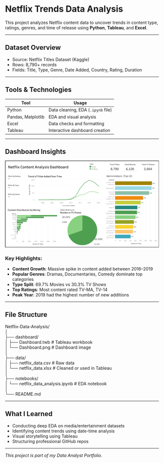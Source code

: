# Netflix Trends Data Analysis

This project analyzes Netflix content data to uncover trends in content type, ratings, genres, and time of release using **Python**, **Tableau**, and **Excel**.

---

## Dataset Overview

- Source: Netflix Titles Dataset (Kaggle)
- Rows: 8,790+ records
- Fields: Title, Type, Genre, Date Added, Country, Rating, Duration

---

## Tools & Technologies

| Tool       | Usage                             |
|------------|-----------------------------------|
| Python     | Data cleaning, EDA (`.ipynb` file)|
| Pandas, Matplotlib | EDA and visual analysis   |
| Excel      | Data checks and formatting        |
| Tableau    | Interactive dashboard creation    |

---

## Dashboard Insights

![Dashboard](dashboard/Dashboard.png)

### Key Highlights:
- **Content Growth**: Massive spike in content added between 2016–2019  
- **Popular Genres**: Dramas, Documentaries, Comedy dominate top categories  
- **Type Split**: 69.7% Movies vs 30.3% TV Shows  
- **Top Ratings**: Most content rated TV-MA, TV-14  
- **Peak Year**: 2019 had the highest number of new additions

---

## File Structure

Netflix-Data-Analysis/  
│  
├── dashboard/  
│ ├── Dashboard.twb # Tableau workbook  
│ └── Dashboard.png # Dashboard image  
│  
├── data/  
│ ├── netflix_data.csv # Raw data  
│ └── netflix_data.xlsx # Cleaned or used in Tableau  
│  
├── notebooks/  
│ └── netflix_data_analysis.ipynb # EDA notebook  
│  
└── README.md  

---

## What I Learned

- Conducting deep EDA on media/entertainment datasets
- Identifying content trends using date-time analysis
- Visual storytelling using Tableau
- Structuring professional GitHub repos

---

*This project is part of my Data Analyst Portfolio.*
